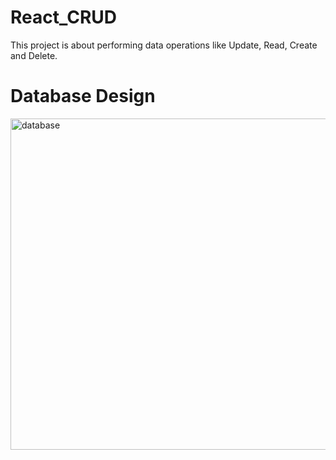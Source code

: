 # React_CRUD
This project is about performing data operations like Update, Read, Create and Delete.


# Database Design

<img width="530" alt="database" src="https://user-images.githubusercontent.com/77864132/112779060-a18d9400-9091-11eb-81be-292cf8c8dcc2.png">
